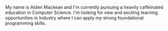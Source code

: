 My name is Aiden Mackean and I'm currently pursuing a heavily caffeinated education in Computer Science. I'm looking for new and exciting learning opportunities in Industry where I can apply my strong foundational programming skills. 




